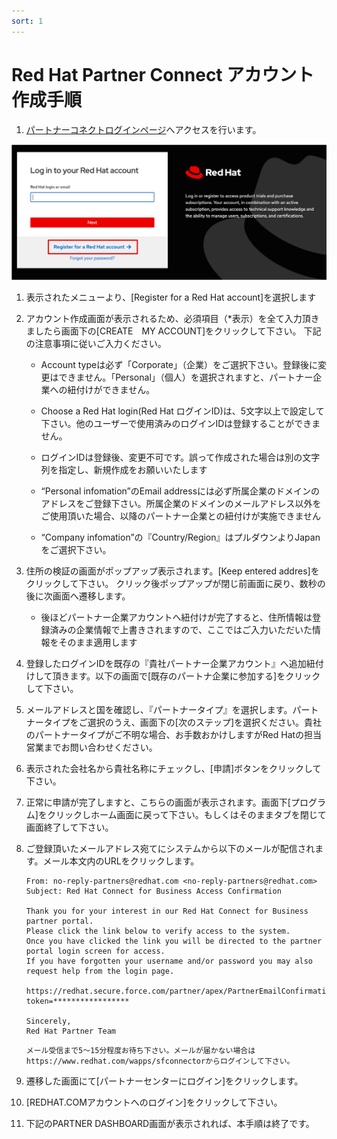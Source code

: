 ```yaml
---
sort: 1
---
```


# Red Hat Partner Connect アカウント作成手順

1. [パートナーコネクトログインページ](https://sso.redhat.com/auth/realms/redhat-external/protocol/saml/clients/redhat?RelayState=%2FDashboard_page)へアクセスを行います。

![picture](https://github.com/KaitoInaba/rh-open-renew/blob/main/partner-connect/images/001.png)

1. 表示されたメニューより、[Register for a Red Hat account]を選択します

2. アカウント作成画面が表示されるため、必須項目（*表示）を全て入力頂きましたら画面下の[CREATE　MY ACCOUNT]をクリックして下さい。
下記の注意事項に従いご入力ください。

   - Account typeは必ず「Corporate」（企業）をご選択下さい。登録後に変更はできません。「Personal」（個人）を選択されますと、パートナー企業への紐付けができません。

   - Choose a Red Hat login(Red Hat ログインID)は、5文字以上で設定して下さい。他のユーザーで使用済みのログインIDは登録することができません。

   - ログインIDは登録後、変更不可です。誤って作成された場合は別の文字列を指定し、新規作成をお願いいたします

   - “Personal infomation”のEmail addressには必ず所属企業のドメインのアドレスをご登録下さい。所属企業のドメインのメールアドレス以外をご使用頂いた場合、以降のパートナー企業との紐付けが実施できません

   - “Company infomation”の『Country/Region』はプルダウンよりJapanをご選択下さい。

1. 住所の検証の画面がポップアップ表示されます。[Keep entered addres]をクリックして下さい。
クリック後ポップアップが閉じ前画面に戻り、数秒の後に次画面へ遷移します。
   * 後ほどパートナー企業アカウントへ紐付けが完了すると、住所情報は登録済みの企業情報で上書きされますので、ここではご入力いただいた情報をそのまま適用します

1. 登録したログインIDを既存の『貴社パートナー企業アカウント』へ追加紐付けして頂きます。以下の画面で[既存のパートナ企業に参加する]をクリックして下さい。

2. メールアドレスと国を確認し、『パートナータイプ』を選択します。パートナータイプをご選択のうえ、画面下の[次のステップ]を選択ください。貴社のパートナータイプがご不明な場合、お手数おかけしますがRed Hatの担当営業までお問い合わせください。

3. 表示された会社名から貴社名称にチェックし、[申請]ボタンをクリックして下さい。

4. 正常に申請が完了しますと、こちらの画面が表示されます。画面下[プログラム]をクリックしホーム画面に戻って下さい。もしくはそのままタブを閉じて画面終了して下さい。

5. ご登録頂いたメールアドレス宛てにシステムから以下のメールが配信されます。メール本文内のURLをクリックします。


   ```
   ​From: no-reply-partners@redhat.com <no-reply-partners@redhat.com>
   Subject: Red Hat Connect for Business Access Confirmation

   Thank you for your interest in our Red Hat Connect for Business partner portal.
   Please click the link below to verify access to the system. 
   Once you have clicked the link you will be directed to the partner portal login screen for access.
   If you have forgotten your username and/or password you may also request help from the login page.

   https://redhat.secure.force.com/partner/apex/PartnerEmailConfirmation?token=​*​****************

   Sincerely,
   Red Hat Partner Team
   ```


   ```note
   メール受信まで5〜15分程度お待ち下さい。メールが届かない場合はhttps://www.redhat.com/wapps/sfconnectorからログインして下さい。
   ```

1. 遷移した画面にて[パートナーセンターにログイン]をクリックします。

1. [REDHAT.COMアカウントへのログイン]をクリックして下さい。

1. 下記のPARTNER DASHBOARD画面が表示されれば、本手順は終了です。

